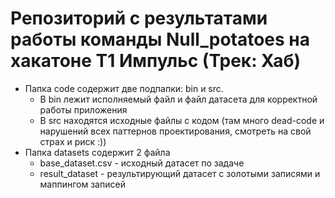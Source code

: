 # Репозиторий с результатами работы команды Null_potatoes на хакатоне Т1 Импульс (Трек: Хаб)
- Папка code содержит две подпапки: bin и src.
  - В bin лежит исполняемый файл и файл датасета для корректной работы приложения
  - В src находятся исходные файлы с кодом (там много dead-code и нарушений всех паттернов проектирования, смотреть на свой страх и риск :))
- Папка datasets содержит 2 файла
  - base_dataset.csv - исходный датасет по задаче
  - result_dataset - результирующий датасет с золотыми записями и маппингом записей

